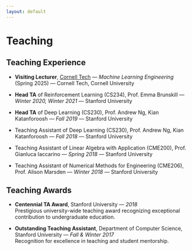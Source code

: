 ```yaml
---
layout: default
---
```


# Teaching

## Teaching Experience

- **Visiting Lecturer**, [Cornell Tech](https://www.tech.cornell.edu/) — *Machine Learning Engineering* (Spring 2025) — Cornell Tech, Cornell University  

- **Head TA** of Reinforcement Learning (CS234), Prof. Emma Brunskill — *Winter 2020, Winter 2021* — Stanford University  

- **Head TA** of Deep Learning (CS230), Prof. Andrew Ng, Kian Katanforoosh — *Fall 2019* — Stanford University  

- Teaching Assistant of Deep Learning (CS230), Prof. Andrew Ng, Kian Katanforoosh — *Fall 2018* — Stanford University  

- Teaching Assistant of Linear Algebra with Application (CME200), Prof. Gianluca Iaccarino — *Spring 2018* — Stanford University  

- Teaching Assistant of Numerical Methods for Engineering (CME206), Prof. Alison Marsden — *Winter 2018* — Stanford University  

## Teaching Awards

- **Centennial TA Award**, Stanford University — *2018*  
  Prestigious university-wide teaching award recognizing exceptional contribution to undergraduate education.

- **Outstanding Teaching Assistant**, Department of Computer Science, Stanford University — *Fall & Winter 2017*  
  Recognition for excellence in teaching and student mentorship.